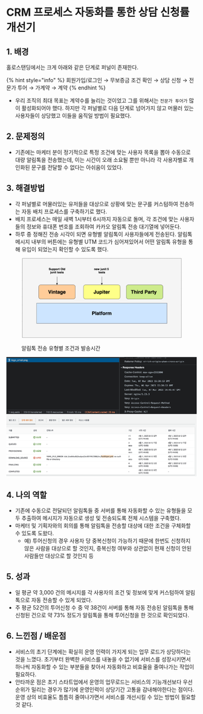 # CRM 프로세스 자동화를 통한 상담 신청률 개선기

## 1. 배경&#x20;

홀로스탠딩에서는 크게 아래와 같은 단계로 퍼널이 존재한다.

{% hint style="info" %}
회원가입/로그인 → 무보증금 조건 확인 → 상담 신청 → 전문가 투어 → 가계약 → 계약
{% endhint %}

* 우리 조직의 최대 목표는 계약수를 늘리는 것이었고 그를 위해서는 `전문가 투어가` 많이 활성화되어야 했다. 하지만 각 퍼널별로 다음 단계로 넘어가지 않고 머물러 있는 사용자들이 상당했고 이들을 움직일 방법이 필요했다.

## 2. 문제정의

* 기존에는 마케터 분이 정기적으로 특정 조건에 맞는 사용자 목록을 뽑아 수동으로 대량 알림톡을 전송했는데, 이는 시간이 오래 소요될 뿐만 아니라 각 사용자별로 개인화된 문구를 전달할 수 없다는 아쉬움이 있었다.

## 3. 해결방법

* 각 퍼널별로 머물러있는 유저들을 대상으로 상황에 맞는 문구를 커스텀하여 전송하는 자동 배치 프로세스를 구축하기로 했다.
* 배치 프로세스는 매일 새벽 1시부터 6시까지 자동으로 돌며, 각 조건에 맞는 사용자들의 정보와 휴대폰 번호를 조회하여 카카오 알림톡 전송 대기열에 넣어둔다.
* 하루 중 정해진 전송 시각이 되면 유형별 알림톡이 사용자들에게 전송된다. 알림톡 메시지 내부의 버튼에는 유형별 UTM 코드가 심어져있어서 어떤 알림톡 유형을 통해 유입이 되었는지 확인할 수 있도록 했다.

<figure><img src="../../.gitbook/assets/image (10).png" alt=""><figcaption><p>알림톡 전송 유형별 조건과 발송시간</p></figcaption></figure>

![](<../../.gitbook/assets/image (32).png>)![](<../../.gitbook/assets/image (1).png>)

## 4. 나의 역할

* 기존에 수동으로 전달되던 알림톡들 중 서버를 통해 자동화할 수 있는 유형들을 모두 추출하여 메시지가 자동으로 생성 및 전송되도록 전체 시스템을 구축했다.
* 마케터 및 기획자와의 회의를 통해 알림톡을 전송할 대상에 대한 조건을 구체화할 수 있도록 도왔다.
  * 예) 투어신청의 경우 사용자 당 중복신청이 가능하기 때문에 한번도 신청하지 않은 사람을 대상으로 할 것인지, 중복신청 여부와 상관없이 현재 신청이 안된 사람들만 대상으로 할 것인지 등

## 5. 성과

* 일 평균 약 3,000 건의 메시지를 각 사용자의 조건 및 정보에 맞게 커스텀하여 알림톡으로 자동 전송할 수 있게 되었다.
* 주 평균 52건의 투어신청 수 중 약 38건이 서버를 통해 자동 전송된 알림톡을 통해 신청된 건으로 약 73% 정도가 알림톡을 통해 투어신청을 한 것으로 확인되었다.

## 6. 느낀점 / 배운점

* 서비스의 초기 단계에는 확실히 운영 인력이 가지게 되는 업무 로드가 상당하다는 것을 느꼈다. 초기부터 완벽한 서비스를 내놓을 수 없기에 서비스를 성장시키면서 하나씩 자동화할 수 있는 부분들을 찾아서 자동화하고 비효율을 줄여나가는 작업이 필요하다.&#x20;
* 안타까운 점은 초기 스타트업에서 운영의 업무로드는 서비스의 기능개선보다 우선순위가 밀리는 경우가 많기에 운영인력이 상당기간 고통을 감내해야한다는 점이다. 운영 상의 비효율도 틈틈히 줄여나가면서 서비스를 개선시킬 수 있는 방법이 필요할 것 같다.
